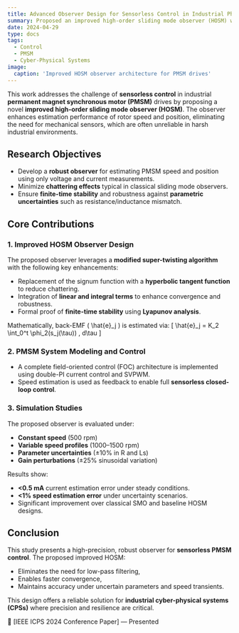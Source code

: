 ```yaml
---
title: Advanced Observer Design for Sensorless Control in Industrial Physical Systems
summary: Proposed an improved high-order sliding mode observer (HOSM) with hyperbolic tangent function for sensorless PMSM control, demonstrating high estimation accuracy and robustness across speed conditions and parametric uncertainties.
date: 2024-04-29
type: docs
tags:
  - Control
  - PMSM
  - Cyber-Physical Systems
image:
  caption: 'Improved HOSM observer architecture for PMSM drives'
---
```


This work addresses the challenge of **sensorless control** in industrial **permanent magnet synchronous motor (PMSM)** drives by proposing a novel **improved high-order sliding mode observer (HOSM)**. The observer enhances estimation performance of rotor speed and position, eliminating the need for mechanical sensors, which are often unreliable in harsh industrial environments.

## Research Objectives

- Develop a **robust observer** for estimating PMSM speed and position using only voltage and current measurements.
- Minimize **chattering effects** typical in classical sliding mode observers.
- Ensure **finite-time stability** and robustness against **parametric uncertainties** such as resistance/inductance mismatch.

## Core Contributions

### 1. Improved HOSM Observer Design
The proposed observer leverages a **modified super-twisting algorithm** with the following key enhancements:
- Replacement of the signum function with a **hyperbolic tangent function** to reduce chattering.
- Integration of **linear and integral terms** to enhance convergence and robustness.
- Formal proof of **finite-time stability** using **Lyapunov analysis**.

Mathematically, back-EMF \( \hat{e}_j \) is estimated via:
\[
\hat{e}_j = K_2 \int_0^t \phi_2(s_j(\tau)) \, d\tau
\]

### 2. PMSM System Modeling and Control
- A complete field-oriented control (FOC) architecture is implemented using double-PI current control and SVPWM.
- Speed estimation is used as feedback to enable full **sensorless closed-loop control**.

### 3. Simulation Studies
The proposed observer is evaluated under:
- **Constant speed** (500 rpm)
- **Variable speed profiles** (1000–1500 rpm)
- **Parameter uncertainties** (±10% in R and Ls)
- **Gain perturbations** (±25% sinusoidal variation)

Results show:
- **<0.5 mA** current estimation error under steady conditions.
- **<1% speed estimation error** under uncertainty scenarios.
- Significant improvement over classical SMO and baseline HOSM designs.

## Conclusion

This study presents a high-precision, robust observer for **sensorless PMSM control**. The proposed improved HOSM:
- Eliminates the need for low-pass filtering,
- Enables faster convergence,
- Maintains accuracy under uncertain parameters and speed transients.

This design offers a reliable solution for **industrial cyber-physical systems (CPSs)** where precision and resilience are critical.

📄 [IEEE ICPS 2024 Conference Paper] — Presented
